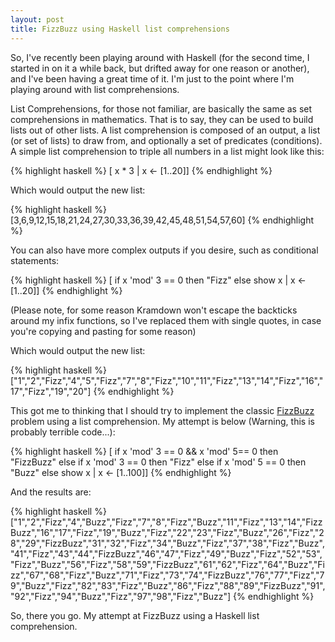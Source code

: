 ```yaml
---
layout: post
title: FizzBuzz using Haskell list comprehensions
---
```


So, I've recently been playing around with Haskell (for the second time, I started in on it a while back, but drifted away for one reason or another), and I've been having a great time of it. I'm just to the point where I'm playing around with list comprehensions.

List Comprehensions, for those not familiar, are basically the same as set comprehensions in mathematics. That is to say, they can be used to build lists out of other lists. A list comprehension is composed of an output, a list (or set of lists) to draw from, and optionally a set of predicates (conditions). A simple list comprehension to triple all numbers in a list might look like this:

{% highlight haskell %}
[ x * 3 | x <- [1..20]]
{% endhighlight %} 

Which would output the new list:

{% highlight haskell %}
[3,6,9,12,15,18,21,24,27,30,33,36,39,42,45,48,51,54,57,60]
{% endhighlight %} 

You can also have more complex outputs if you desire, such as conditional statements:

{% highlight haskell %}
[ if x 'mod' 3 == 0 then "Fizz" else show x | x <- [1..20]]
{% endhighlight %} 

(Please note, for some reason Kramdown won't escape the backticks around my infix functions, so I've replaced them with single quotes, in case you're copying and pasting for some reason)

Which would output the new list:

{% highlight haskell %}
["1","2","Fizz","4","5","Fizz","7","8","Fizz","10","11","Fizz","13","14","Fizz","16","17","Fizz","19","20"]
{% endhighlight %} 

This got me to thinking that I should try to implement the classic [FizzBuzz](http://blog.codinghorror.com/why-cant-programmers-program/) problem using a list comprehension. My attempt is below (Warning, this is probably terrible code...):

{% highlight haskell %}
[ if x 'mod' 3 == 0 && x 'mod' 5== 0 then "FizzBuzz" else if x 'mod' 3 == 0 then "Fizz" else if x 'mod' 5 == 0 then "Buzz" else show x | x <- [1..100]]
{% endhighlight %} 

And the results are:

{% highlight haskell %}
["1","2","Fizz","4","Buzz","Fizz","7","8","Fizz","Buzz","11","Fizz","13","14","FizzBuzz","16","17","Fizz","19","Buzz","Fizz","22","23","Fizz","Buzz","26","Fizz","28","29","FizzBuzz","31","32","Fizz","34","Buzz","Fizz","37","38","Fizz","Buzz","41","Fizz","43","44","FizzBuzz","46","47","Fizz","49","Buzz","Fizz","52","53","Fizz","Buzz","56","Fizz","58","59","FizzBuzz","61","62","Fizz","64","Buzz","Fizz","67","68","Fizz","Buzz","71","Fizz","73","74","FizzBuzz","76","77","Fizz","79","Buzz","Fizz","82","83","Fizz","Buzz","86","Fizz","88","89","FizzBuzz","91","92","Fizz","94","Buzz","Fizz","97","98","Fizz","Buzz"]
{% endhighlight %} 

So, there you go. My attempt at FizzBuzz using a Haskell list comprehension.